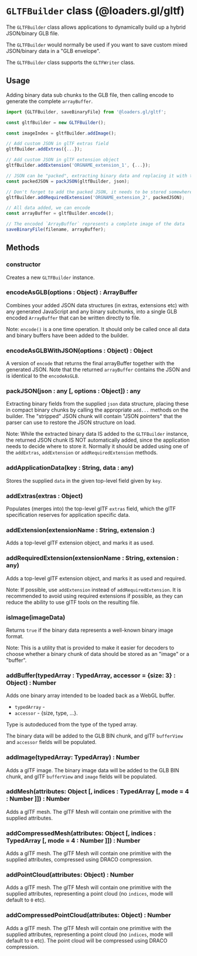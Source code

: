 # `GLTFBuilder` class (@loaders.gl/gltf)

The `GLTFBuilder` class allows applications to dynamically build up a hybrid JSON/binary GLB file.

The `GLTFBuilder` would normally be used if you want to save custom mixed JSON/binary data in a "GLB envelope".

The `GLTFBuilder` class supports the `GLTFWriter` class.


## Usage

Adding binary data sub chunks to the GLB file, then calling encode to generate the complete `arrayBuffer`.

```js
import {GLTFBuilder, saveBinaryFile} from '@loaders.gl/gltf';

const gltfBuilder = new GLTFBuilder();

const imageIndex = gltfBuilder.addImage();

// Add custom JSON in glTF extras field
gltfBuilder.addExtras({...});

// Add custom JSON in glTF extension object
gltfBuilder.addExtension('ORGNAME_extension_1', {...});

// JSON can be "packed", extracting binary data and replacing it with tokens.
const packedJSON = packJSON(gltfBuilder, json);

// Don't forget to add the packed JSON, it needs to be stored somewhere
gltfBuilder.addRequiredExtension('ORGNAME_extension_2', packedJSON);

// All data added, we can encode
const arrayBuffer = gltfBuilder.encode();

// The encoded `ArrayBuffer` represents a complete image of the data
saveBinaryFile(filename, arrayBuffer);
```


## Methods

### constructor

Creates a new `GLTFBuilder` instance.


### encodeAsGLB(options : Object) : ArrayBuffer

Combines your added JSON data structures (in extras, extensions etc) with any generated JavaScript and any binary subchunks, into a single GLB encoded `ArrayBuffer` that can be written directly to file.

Note: `encode()` is a one time operation. It should only be called once all data and binary buffers have been added to the builder.


### encodeAsGLBWithJSON(options : Object) : Object

A version of `encode` that returns the final arrayBuffer together with the generated JSON. Note that the returned `arrayBuffer` contains the JSON and is identical to the `encodeAsGLB`.


### packJSON(json : any [, options : Object]) : any

Extracting binary fields from the supplied `json` data structure, placing these in compact binary chunks by calling the appropriate `add...` methods on the builder. The "stripped" JSON chunk will contain "JSON pointers" that the parser can use to restore the JSON structure on load.

Note: While the extracted binary data IS added to the `GLTFBuilder` instance, the returned JSON chunk IS NOT automatically added, since the application needs to decide where to store it. Normally it should be added using one of the `addExtras`, `addExtension` or `addRequiredExtension` methods.


### addApplicationData(key : String, data : any)

Stores the supplied `data` in the given top-level field given by `key`.


### addExtras(extras : Object)

Populates (merges into) the top-level glTF `extras` field, which the glTF specification reserves for application specific data.


### addExtension(extensionName : String, extension :)

Adds a top-level glTF extension object, and marks it as used.


### addRequiredExtension(extensionName : String, extension : any)

Adds a top-level glTF extension object, and marks it as used and required.

Note: If possible, use `addExtension` instead of `addRequiredExtension`. It is recommended to avoid using required extensions if possible, as they can reduce the ability to use glTF tools on the resulting file.


### isImage(imageData)

Returns `true` if the binary data represents a well-known binary image format.

Note: This is a utility that is provided to make it easier for decoders to choose whether a binary chunk of data should be stored as an "image" or a "buffer".


### addBuffer(typedArray : TypedArray, accessor = {size: 3} : Object) : Number

Adds one binary array intended to be loaded back as a WebGL buffer.

* `typedArray` -
* `accessor` - {size, type, ...}.

Type is autodeduced from the type of the typed array.

The binary data will be added to the GLB BIN chunk, and glTF `bufferView` and `accessor` fields will be populated.


### addImage(typedArray: TypedArray) : Number

Adds a glTF image. The binary image data will be added to the GLB BIN chunk, and glTF `bufferView` and `image` fields will be populated.


### addMesh(attributes: Object [, indices : TypedArray [, mode = 4 : Number ]]) : Number

Adds a glTF mesh. The glTF Mesh will contain one primitive with the supplied attributes.


### addCompressedMesh(attributes: Object [, indices : TypedArray [, mode = 4 : Number ]]) : Number

Adds a glTF mesh. The glTF Mesh will contain one primitive with the supplied attributes, compressed using DRACO compression.


### addPointCloud(attributes: Object) : Number

Adds a glTF mesh. The glTF Mesh will contain one primitive with the supplied attributes, representing a point cloud (no `indices`, mode will default to `0` etc).


### addCompressedPointCloud(attributes: Object) : Number

Adds a glTF mesh. The glTF Mesh will contain one primitive with the supplied attributes, representing a point cloud (no `indices`, mode will default to `0` etc). The point cloud will be compressed using DRACO compression.
